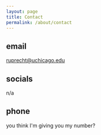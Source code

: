 ```yaml
---
layout: page
title: Contact
permalink: /about/contact
---
```

## email
ruprecht@uchicago.edu

## socials
n/a

## phone
you think I'm giving you my number?